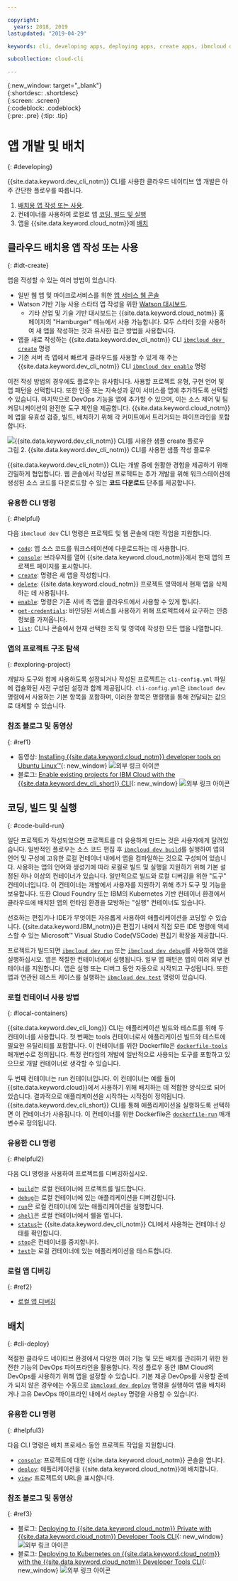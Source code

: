 ```yaml
---

copyright:
  years: 2018, 2019
lastupdated: "2019-04-29"

keywords: cli, developing apps, deploying apps, create apps, ibmcloud dev enable, ibmcloud dev create, local containers, ibmcloud dev run, ibmcloud dev, cli blog, cli video, cli reference

subcollection: cloud-cli

---
```


{:new_window: target="_blank"}  
{:shortdesc: .shortdesc}  
{:screen: .screen}  
{:codeblock: .codeblock}  
{:pre: .pre}
{:tip: .tip}

# 앱 개발 및 배치
{: #developing}

{{site.data.keyword.dev_cli_notm}} CLI를 사용한 클라우드 네이티브 앱 개발은 아주 간단한 플로우를 따릅니다.

1. [배치용 앱 작성 또는 사용](#idt-create).
2. 컨테이너를 사용하여 로컬로 앱 [코딩, 빌드 및 실행](#code-build-run)
3. 앱을 {{site.data.keyword.cloud_notm}}에 [배치](#cli-deploy)

## 클라우드 배치용 앱 작성 또는 사용
{: #idt-create}

앱을 작성할 수 있는 여러 방법이 있습니다.
- 일반 웹 앱 및 마이크로서비스를 위한 [앱 서비스 웹 콘솔](https://cloud.ibm.com/developer/appservice/dashboard)
- Watson 기반 기능 사용 스타터 앱 작성을 위한 [Watson 대시보드](https://cloud.ibm.com/developer/watson/dashboard).
    - 기타 산업 및 기술 기반 대시보드는 {{site.data.keyword.cloud_notm}} 홈 페이지의 "Hamburger" 메뉴에서 사용 가능합니다. 모두 스타터 킷을 사용하여 새 앱을 작성하는 것과 유사한 접근 방법을 사용합니다.
- 앱을 새로 작성하는 {{site.data.keyword.dev_cli_notm}} CLI [`ibmcloud dev create`](/docs/cli/idt?topic=cloud-cli-idt-cli#create) 명령
- 기존 서버 측 앱에서 빠르게 클라우드를 사용할 수 있게 해 주는 {{site.data.keyword.dev_cli_notm}} CLI [`ibmcloud dev enable`](/docs/cli/idt?topic=cloud-cli-idt-cli#enable) 명령

이전 작성 방법의 경우에도 플로우는 유사합니다. 사용할 프로젝트 유형, 구현 언어 및 앱 패턴을 선택합니다. 또한 인증 또는 지속성과 같이 서비스를 앱에 추가하도록 선택할 수 있습니다. 마지막으로 DevOps 기능을 앱에 추가할 수 있으며, 이는 소스 제어 및 팀 커뮤니케이션의 완전한 도구 체인을 제공합니다. {{site.data.keyword.cloud_notm}}에 앱을 유효성 검증, 빌드, 배치하기 위해 각 커미트에서 트리거되는 파이프라인을 포함합니다.

![{{site.data.keyword.dev_cli_notm}} CLI를 사용한 샘플 create 플로우](create_flow.png "{{site.data.keyword.dev_cli_notm}} CLI를 사용하는 샘플 작성 플로우") <br> 그림 2. {{site.data.keyword.dev_cli_notm}} CLI를 사용한 샘플 작성 플로우

{{site.data.keyword.dev_cli_notm}} CLI는 개발 중에 원활한 경험을 제공하기 위해 긴밀하게 협업합니다. 웹 콘솔에서 작성된 프로젝트는 추가 개발을 위해 워크스테이션에 생성된 소스 코드를 다운로드할 수 있는 **코드 다운로드** 단추를 제공합니다.

### 유용한 CLI 명령
{: #helpful}

다음 `ibmcloud dev` CLI 명령은 프로젝트 및 웹 콘솔에 대한 작업을 지원합니다.
- [`code`](/docs/cli/idt?topic=cloud-cli-idt-cli#code): 앱 소스 코드를 워크스테이션에 다운로드하는 데 사용합니다.
- [`console`](/docs/cli/idt?topic=cloud-cli-idt-cli#console): 브라우저를 열어 {{site.data.keyword.cloud_notm}}에서 현재 앱의 프로젝트 페이지를 표시합니다.
- [`create`](/docs/cli/idt?topic=cloud-cli-idt-cli#create): 명령은 새 앱을 작성합니다.
- [`delete`](/docs/cli/idt?topic=cloud-cli-idt-cli#delete): {{site.data.keyword.cloud_notm}} 프로젝트 영역에서 현재 앱을 삭제하는 데 사용됩니다.
- [`enable`](/docs/cli/idt?topic=cloud-cli-idt-cli#enable): 명령은 기존 서버 측 앱을 클라우드에서 사용할 수 있게 합니다.
- [`get-credentials`](/docs/cli/idt?topic=cloud-cli-idt-cli#get-credentials): 바인딩된 서비스를 사용하기 위해 프로젝트에서 요구하는 인증 정보를 가져옵니다.
- [`list`](/docs/cli/idt/?topic=cloud-cli-idt-cli#list): CLI나 콘솔에서 현재 선택한 조직 및 영역에 작성한 모든 앱을 나열합니다.

### 앱의 프로젝트 구조 탐색
{: #exploring-project}

개발자 도구와 함께 사용하도록 설정되거나 작성된 프로젝트는 `cli-config.yml` 파일에 캡슐화된 사전 구성된 설정과 함께 제공됩니다. `cli-config.yml`은 `ibmcloud dev` 명령에서 사용하는 기본 항목을 포함하며, 이러한 항목은 명령행을 통해 전달되는 값으로 대체할 수 있습니다.

### 참조 블로그 및 동영상
{: #ref1}

- 동영상: [Installing {{site.data.keyword.cloud_notm}} developer tools on Ubuntu Linux&trade;](https://www.youtube.com/watch?v=sr7KjHAKpEs){: new_window} ![외부 링크 아이콘](../../icons/launch-glyph.svg "외부 링크 아이콘")
- 블로그: [Enable existing projects for IBM Cloud with the {{site.data.keyword.dev_cli_short}} CLI](https://www.ibm.com/blogs/bluemix/2017/09/enable-existing-projects-ibm-cloud-ibm-cloud-developer-tools-cli/){: new_window} ![외부 링크 아이콘](../../icons/launch-glyph.svg "외부 링크 아이콘")

## 코딩, 빌드 및 실행
{: #code-build-run}

일단 프로젝트가 작성되었으면 프로젝트를 더 유용하게 만드는 것은 사용자에게 달려있습니다. 일반적인 플로우는 소스 코드 편집 후 [`ibmcloud dev build`](/docs/cli/idt?topic=cloud-cli-idt-cli#build)를 실행하여 앱의 언어 및 구성에 고유한 로컬 컨테이너 내에서 앱을 컴파일하는 것으로 구성되어 있습니다. 사용하는 앱의 언어와 생성기에 따라 로컬로 빌드 및 실행을 지원하기 위해 기본 설정된 하나 이상의 컨테이너가 있습니다. 일반적으로 빌드와 로컬 디버깅을 위한 "도구" 컨테이너입니다. 이 컨테이너는 개발에서 사용자를 지원하기 위해 추가 도구 및 기능을 보유합니다. 또한 Cloud Foundry 또는 IBM의 Kubernetes 기반 컨테이너 환경에서 클라우드에 배치된 앱의 런타임 환경을 모방하는 "실행" 컨테이너도 있습니다.

선호하는 편집기나 IDE가 무엇이든 자유롭게 사용하여 애플리케이션을 코딩할 수 있습니다. {{site.data.keyword.IBM_notm}}은 편집기 내에서 직접 모든 IDE 명령에 액세스할 수 있는 Microsoft&trade; Visual Studio Code(VSCode) 편집기 확장을 제공합니다.

프로젝트가 빌드되면 [`ibmcloud dev run`](/docs/cli/idt?topic=cloud-cli-idt-cli#run) 또는 [`ibmcloud dev debug`](/docs/cli/idt?topic=cloud-cli-idt-cli#debug)를 사용하여 앱을 실행하십시오. 앱은 적절한 컨테이너에서 실행됩니다. 일부 앱 패턴은 앱의 여러 외부 컨테이너를 지원합니다. 앱은 실행 또는 디버그 동안 자동으로 시작되고 구성됩니다. 또한 앱과 연관된 테스트 케이스를 실행하는 [`ibmcloud dev test`](/docs/cli/idt?topic=cloud-cli-idt-cli#test) 명령이 있습니다.

### 로컬 컨테이너 사용 방법
{: #local-containers}

{{site.data.keyword.dev_cli_long}} CLI는 애플리케이션 빌드와 테스트를 위해 두 컨테이너를 사용합니다. 첫 번째는 tools 컨테이너로서 애플리케이션 빌드와 테스트에 필요한 유틸리티를 포함합니다. 이 컨테이너를 위한 Dockerfile은 [`dockerfile-tools`](/docs/cli/idt?topic=cloud-cli-idt-cli#command-parameters) 매개변수로 정의됩니다. 특정 런타임의 개발에 일반적으로 사용되는 도구를 포함하고 있으므로 개발 컨테이너로 생각할 수 있습니다.

두 번째 컨테이너는 run 컨테이너입니다. 이 컨테이너는 예를 들어 {{site.data.keyword.cloud}}에서 사용하기 위해 배치하는 데 적합한 양식으로 되어 있습니다. 결과적으로 애플리케이션을 시작하는 시작점이 정의됩니다. {{site.data.keyword.dev_cli_short}} CLI를 통해 애플리케이션을 실행하도록 선택하면 이 컨테이너가 사용됩니다. 이 컨테이너를 위한 Dockerfile은 [`dockerfile-run`](/docs/cli/idt?topic=cloud-cli-idt-cli#run-parameters) 매개변수로 정의됩니다.

### 유용한 CLI 명령
{: #helpful2}

다음 CLI 명령을 사용하여 프로젝트를 디버깅하십시오.
- [`build`](/docs/cli/idt?topic=cloud-cli-idt-cli#build)는 로컬 컨테이너에 프로젝트를 빌드합니다.
- [`debug`](/docs/cli/idt?topic=cloud-cli-idt-cli#debug)는 로컬 컨테이너에 있는 애플리케이션을 디버깅합니다.
- [`run`](/docs/cli/idt?topic=cloud-cli-idt-cli#run)은 로컬 컨테이너에 있는 애플리케이션을 실행합니다.
- [`shell`](/docs/cli/idt?topic=cloud-cli-idt-cli#shell)은 로컬 컨테이너에서 쉘을 엽니다.
- [`status`](/docs/cli/idt?topic=cloud-cli-idt-cli#status)는 {{site.data.keyword.dev_cli_notm}} CLI에서 사용하는 컨테이너 상태를 확인합니다.
- [`stop`](/docs/cli/idt?topic=cloud-cli-idt-cli#stop)은 컨테이너를 중지합니다.
- [`test`](/docs/cli/idt?topic=cloud-cli-idt-cli#test)는 로컬 컨테이너에 있는 애플리케이션을 테스트합니다.

### 로컬 앱 디버깅
{: #ref2}

- [로컬 앱 디버깅](/docs/cli/idt?topic=cloud-cli-local-debug#local-debug)

## 배치
{: #cli-deploy}

적절한 클라우드 네이티브 환경에서 다양한 여러 기능 및 모든 배치를 관리하기 위한 완전한 기능의 DevOps 파이프라인을 활용합니다. 작성 플로우 동안 IBM Cloud의 DevOps를 사용하기 위해 앱을 설정할 수 있습니다. 기본 제공 DevOps를 사용할 준비가 되지 않은 경우에는 수동으로 [`ibmcloud dev deploy`](/docs/cli/idt?topic=cloud-cli-idt-cli#deploy) 명령을 실행하여 앱을 배치하거나 고유 DevOps 파이프라인 내에서 `deploy` 명령을 사용할 수 있습니다.

### 유용한 CLI 명령
{: #helpful3}

다음 CLI 명령은 배치 프로세스 동안 프로젝트 작업을 지원합니다.
- [`console`](/docs/cli/idt?topic=cloud-cli-idt-cli#console): 프로젝트에 대한 {{site.data.keyword.cloud_notm}} 콘솔을 엽니다.
- [`deploy`](/docs/cli/idt?topic=cloud-cli-idt-cli#deploy): 애플리케이션을 {{site.data.keyword.cloud_notm}}에 배치합니다.
- [`view`](/docs/cli/idt?topic=cloud-cli-idt-cli#view): 프로젝트의 URL을 표시합니다.

### 참조 블로그 및 동영상
{: #ref3}

- 블로그: [Deploying to {{site.data.keyword.cloud_notm}} Private with {{site.data.keyword.cloud_notm}} Developer Tools CLI](https://www.ibm.com/blogs/bluemix/2017/09/deploying-ibm-cloud-private-ibm-cloud-developer-tools-cli/){: new_window} ![외부 링크 아이콘](../../icons/launch-glyph.svg "외부 링크 아이콘")
- 블로그: [Deploying to Kubernetes on {{site.data.keyword.cloud_notm}} with the {{site.data.keyword.cloud_notm}} Developer Tools CLI](https://www.ibm.com/blogs/bluemix/2017/09/deploying-kubernetes-ibm-cloud-ibm-cloud-developer-tools-cli/){: new_window} ![외부 링크 아이콘](../../icons/launch-glyph.svg "외부 링크 아이콘")
